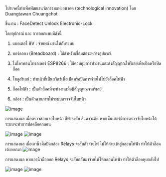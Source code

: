 โปรเจคนี้ทำเพื่อพัฒนานวัตกรรมแห่งอนาคต (technological innovation) โดย Duangtawan Chuangchot

ชิ้นงาน : FaceDetect Unlock Electronic-Lock


โดยอุปกรณ์ และ การออกแบบมีดังนี้

1) แบตเตอรี่ 9V : จ่ายพลังงานให้กับระบบ

2) บอร์ดลอง (Breadboard) : ใช้สำหรับเชื่อมต่อระหว่างอุปกรณ์
   
3) ไมโครคอนโทรลเลอร์ ESP8266 : ใช้ควบคุมการทำงานและส่งสัญญาณให้รีเลย์เพื่อเปิดหรือปิดล็อค
   
4) โมดูลรีเลย์ : ทำหน้าที่เป็นสวิตช์เพื่อเปิดหรือปิดการจ่ายไฟไปยังล็อคไฟฟ้า
   
5) ล็อคไฟฟ้า : เป็นตัวล็อคที่จะทำงานเมื่อมีสัญญาณจากรีเลย์
   
6) กล้อง : เป็นตัวฉายภาพให้ระบบตรวจจับใบหน้า 


![image](https://github.com/user-attachments/assets/4eee0350-6fef-45fa-ad5a-824a3865531b)

การแสดงผล เมื่อตรวจสอบเจอใบหน้า สีฟ้าจะดับ สีแดงจะติด หากเซ็นเซอร์มีการตรวจจับใบหน้าได้ ระบบจะทำการปลดล็อคกลอน

![image](https://github.com/user-attachments/assets/d5930516-dd26-41b6-be8d-f17e64bc3e7a)
![image](https://github.com/user-attachments/assets/7aae1795-b1f4-4d55-bd05-68f83cecc299)

การแสดงผล เมื่อเอานิ้วมือปิดกล้อง Relays จะสับตัวจ่ายไฟ ไม่ให้จ่ายเข้าสู่กลอนไฟฟ้า ทำให้ตัวล็อคเด้งออกมา 
![image](https://github.com/user-attachments/assets/c6181789-cca7-4fa9-96b6-4e0eb1976d08)

การแสดงผล หากเอานิ้วมือออก Relays จะสับกลับมาจ่ายไฟให้กลอนไฟฟ้า ทำให้ตัวล็อคหุบกลับไป

![image](https://github.com/user-attachments/assets/b485ec97-890b-4a6b-bfb9-4fb2c53a2891)
![image](https://github.com/user-attachments/assets/320105d1-c745-4448-9160-c63a24e5da7b)
